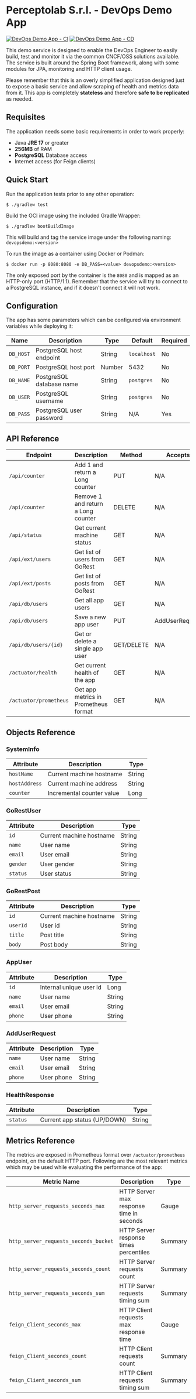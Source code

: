 # Perceptolab S.r.l. - DevOps Demo App

[![DevOps Demo App - CI](https://github.com/perceptolab/devops-demo-app/actions/workflows/integration.yml/badge.svg?branch=dev)](https://github.com/perceptolab/devops-demo-app/actions/workflows/integration.yml)
[![DevOps Demo App - CD](https://github.com/perceptolab/devops-demo-app/actions/workflows/release.yml/badge.svg?branch=main)](https://github.com/perceptolab/devops-demo-app/actions/workflows/release.yml)

This demo service is designed to enable the DevOps Engineer to easily build, test and monitor it via the common CNCF/OSS
solutions available. The service is built around the Spring Boot framework, along with some modules for JPA, monitoring
and HTTP client usage.

Please remember that this is an overly simplified application designed just to expose a basic service and allow scraping
of health and metrics data from it. This app is completely **stateless** and therefore **safe to be replicated** as needed.

## Requisites
The application needs some basic requirements in order to work properly:
- Java **JRE 17** or greater
- **256MB** of RAM
- **PostgreSQL** Database access
- Internet access (for Feign clients)

## Quick Start
Run the application tests prior to any other operation:
```shell
$ ./gradlew test
```

Build the OCI image using the included Gradle Wrapper:
```shell
$ ./gradlew bootBuildImage
```
This will build and tag the service image under the following naming: `devopsdemo:<version>`

To run the image as a container using Docker or Podman:
```shell
$ docker run -p 8080:8080 -e DB_PASS=<value> devopsdemo:<version>
```
The only exposed port by the container is the `8080` and is mapped as an HTTP-only port (HTTP/1.1).
Remember that the service will try to connect to a PostgreSQL instance, and if it doesn't connect it will not work.

## Configuration
The app has some parameters which can be configured via environment variables while deploying it:

| Name      | Description              | Type   | Default     | Required |
|-----------|--------------------------|--------|-------------|----------|
| `DB_HOST` | PostgreSQL host endpoint | String | `localhost` | No       |
| `DB_PORT` | PostgreSQL host port     | Number | 5432        | No       |
| `DB_NAME` | PostgreSQL database name | String | `postgres`  | No       |
| `DB_USER` | PostgreSQL username      | String | `postgres`  | No       |
| `DB_PASS` | PostgreSQL user password | String | N/A         | Yes      |

## API Reference
| Endpoint               | Description                          | Method     | Accepts        | Type              |
|------------------------|--------------------------------------|------------|----------------|-------------------|
| `/api/counter`         | Add 1 and return a Long counter      | PUT        | N/A            | Long              |
| `/api/counter`         | Remove 1 and return a Long counter   | DELETE     | N/A            | Long              |
| `/api/status`          | Get current machine status           | GET        | N/A            | SystemInfo        |
| `/api/ext/users`       | Get list of users from GoRest        | GET        | N/A            | List(GoRestUser)  |
| `/api/ext/posts`       | Get list of posts from GoRest        | GET        | N/A            | List(GoRestPost)  |
| `/api/db/users`        | Get all app users                    | GET        | N/A            | List(AppUser)     |
| `/api/db/users`        | Save a new app user                  | PUT        | AddUserRequest | AppUser           |
| `/api/db/users/{id}`   | Get or delete a single app user      | GET/DELETE | N/A            | AppUser / None    |
| `/actuator/health`     | Get current health of the app        | GET        | N/A            | HealthResponse    |
| `/actuator/prometheus` | Get app metrics in Prometheus format | GET        | N/A            | Prometheus Format |

## Objects Reference
### SystemInfo
| Attribute     | Description               | Type   |
|---------------|---------------------------|--------|
| `hostName`    | Current machine hostname  | String |
| `hostAddress` | Current machine address   | String |
| `counter`     | Incremental counter value | Long   |

### GoRestUser
| Attribute | Description              | Type   |
|-----------|--------------------------|--------|
| `id`      | Current machine hostname | String |
| `name`    | User name                | String |
| `email`   | User email               | String |
| `gender`  | User gender              | String |
| `status`  | User status              | String |

### GoRestPost
| Attribute | Description              | Type   |
|-----------|--------------------------|--------|
| `id`      | Current machine hostname | String |
| `userId`  | User id                  | String |
| `title`   | Post title               | String |
| `body`    | Post body                | String |

### AppUser
| Attribute | Description             | Type   |
|-----------|-------------------------|--------|
| `id`      | Internal unique user id | Long   |
| `name`    | User name               | String |
| `email`   | User email              | String |
| `phone`   | User phone              | String |

### AddUserRequest
| Attribute | Description             | Type   |
|-----------|-------------------------|--------|
| `name`    | User name               | String |
| `email`   | User email              | String |
| `phone`   | User phone              | String |

### HealthResponse
| Attribute | Description                  | Type   |
|-----------|------------------------------|--------|
| `status`  | Current app status (UP/DOWN) | String |

## Metrics Reference
The metrics are exposed in Prometheus format over `/actuator/prometheus` endpoint, on the default HTTP port.
Following are the most relevant metrics which may be used while evaluating the performance of the app:

| Metric Name                           | Description                              | Type    |
|---------------------------------------|------------------------------------------|---------|
| `http_server_requests_seconds_max`    | HTTP Server max response time in seconds | Gauge   |
| `http_server_requests_seconds_bucket` | HTTP Server response times percentiles   | Summary |
| `http_server_requests_seconds_count`  | HTTP Server requests count               | Summary |
| `http_server_requests_seconds_sum`    | HTTP Server requests timing sum          | Summary |
| `feign_Client_seconds_max`            | HTTP Client requests max response time   | Gauge   |
| `feign_Client_seconds_count`          | HTTP Client requests count               | Summary |
| `feign_Client_seconds_sum`            | HTTP Client requests timing sum          | Summary |
